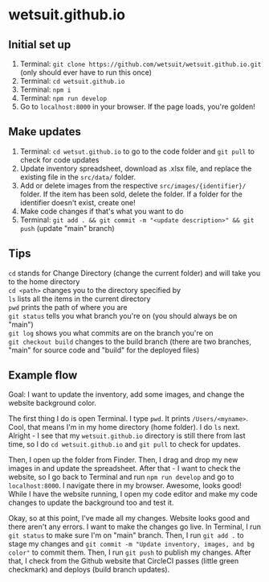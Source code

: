 # wetsuit.github.io

## Initial set up

1. Terminal: `git clone https://github.com/wetsuit/wetsuit.github.io.git` (only should ever have to run this once)
2. Terminal: `cd wetsuit.github.io`
3. Terminal: `npm i`
4. Terminal: `npm run develop`
5. Go to `localhost:8000` in your browser. If the page loads, you're golden!

## Make updates

1. Terminal: `cd wetsut.github.io` to go to the code folder and `git pull` to check for code updates
2. Update inventory spreadsheet, download as .xlsx file, and replace the existing file in the `src/data/` folder.
3. Add or delete images from the respective `src/images/{identifier}/` folder. If the item has been sold, delete the folder. If a folder for the identifier doesn't exist, create one!
4. Make code changes if that's what you want to do
5. Terminal: `git add . && git commit -m "<update description>" && git push` (update "main" branch)

## Tips

`cd` stands for Change Directory (change the current folder) and will take you to the home directory  
`cd <path>` changes you to the directory specified by <path>  
`ls` lists all the items in the current directory  
`pwd` prints the path of where you are  
`git status` tells you what branch you're on (you should always be on "main")  
`git log` shows you what commits are on the branch you're on  
`git checkout build` changes to the build branch (there are two branches, "main" for source code and "build" for the deployed files)  

## Example flow
Goal: I want to update the inventory, add some images, and change the website background color.

The first thing I do is open Terminal. I type `pwd`. It prints `/Users/<myname>`. Cool, that means I'm in my home directory (home folder). I do `ls` next. Alright - I see that my `wetsuit.github.io` directory is still there from last time, so I do `cd wetsuit.github.io` and `git pull` to check for updates.

Then, I open up the folder from Finder. Then, I drag and drop my new images in and update the spreadsheet. After that - I want to check the website, so I go back to Terminal and run `npm run develop` and go to `localhost:8000`. I navigate there in my browser. Awesome, looks good! While I have the website running, I open my code editor and make my code changes to update the background too and test it.

Okay, so at this point, I've made all my changes. Website looks good and there aren't any errors. I want to make the changes go live. In Terminal, I run `git status` to make sure I'm on "main" branch. Then, I run `git add .` to stage my changes and `git commit -m "Update inventory, images, and bg color"` to commit them. Then, I run `git push` to publish my changes. After that, I check from the Github website that CircleCI passes (little green checkmark) and deploys (build branch updates).